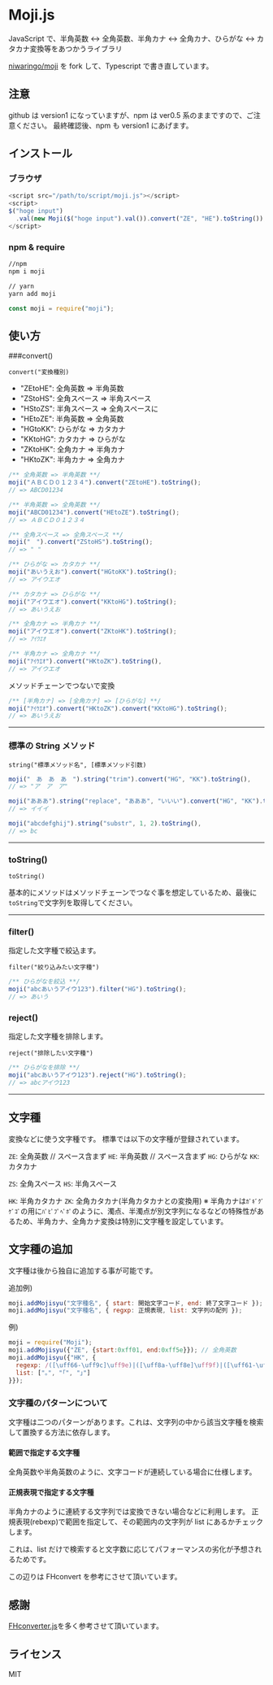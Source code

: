 # Moji.js

JavaScript で、半角英数 ↔ 全角英数、半角カナ ↔ 全角カナ、ひらがな ↔ カタカナ変換等をあつかうライブラリ

[niwaringo/moji](https://github.com/niwaringo/moji) を fork して、Typescript で書き直しています。

## 注意

github は version1 になっていますが、npm は ver0.5 系のままですので、ご注意ください。
最終確認後、npm も version1 にあげます。

## インストール

### ブラウザ

```javascript
<script src="/path/to/script/moji.js"></script>
<script>
$("hoge input")
  .val(new Moji($("hoge input").val()).convert("ZE", "HE").toString());
</script>
```

### npm & require

```bash
//npm
npm i moji

// yarn
yarn add moji
```

```javascript
const moji = require("moji");
```

## 使い方

###convert()

`convert("変換種別)`

-   "ZEtoHE": 全角英数 => 半角英数
-   "ZStoHS": 全角スペース => 半角スペース
-   "HStoZS": 半角スペース => 全角スペースに
-   "HEtoZE": 半角英数 => 全角英数
-   "HGtoKK": ひらがな => カタカナ
-   "KKtoHG": カタカナ => ひらがな
-   "ZKtoHK": 全角カナ => 半角カナ
-   "HKtoZK": 半角カナ => 全角カナ

```javascript
/** 全角英数 => 半角英数 **/
moji("ＡＢＣＤ０１２３４").convert("ZEtoHE").toString();
// => ABCD01234

/** 半角英数 => 全角英数 **/
moji("ABCD01234").convert("HEtoZE").toString();
// => ＡＢＣＤ０１２３４

/** 全角スペース => 全角スペース **/
moji("　").convert("ZStoHS").toString();
// => " "

/** ひらがな => カタカナ **/
moji("あいうえお").convert("HGtoKK").toString();
// => アイウエオ

/** カタカナ => ひらがな **/
moji("アイウエオ").convert("KKtoHG").toString();
// => あいうえお

/** 全角カナ => 半角カナ **/
moji("アイウエオ").convert("ZKtoHK").toString();
// => ｱｲｳｴｵ

/** 半角カナ => 全角カナ **/
moji("ｱｲｳｴｵ").convert("HKtoZK").toString(),
// => アイウエオ
```

メソッドチェーンでつないで変換

```javascript
/** [半角カナ] => [全角カナ] => [ひらがな] **/
moji("ｱｲｳｴｵ").convert("HKtoZK").convert("KKtoHG").toString();
// => あいうえお
```

---

### 標準の String メソッド

`string("標準メソッド名", [標準メソッド引数)`

```javascript
moji("　あ　あ　あ　").string("trim").convert("HG", "KK").toString(),
// => "ア　ア　ア"

moji("あああ").string("replace", "あああ", "いいい").convert("HG", "KK").toString(),
// => イイイ

moji("abcdefghij").string("substr", 1, 2).toString(),
// => bc
```

---

### toString()

`toString()`

基本的にメソッドはメソッドチェーンでつなぐ事を想定しているため、最後に`toString`で文字列を取得してください。

---

### filter()

指定した文字種で絞込ます。

`filter("絞り込みたい文字種")`

```javascript
/** ひらがなを絞込 **/
moji("abcあいうアイウ123").filter("HG").toString();
// => あいう
```

### reject()

指定した文字種を排除します。

`reject("排除したい文字種")`

```javascript
/** ひらがなを排除 **/
moji("abcあいうアイウ123").reject("HG").toString();
// => abcアイウ123
```

---

## 文字種

変換などに使う文字種です。 標準では以下の文字種が登録されています。

`ZE`: 全角英数 // スペース含まず
`HE`: 半角英数 // スペース含まず
`HG`: ひらがな
`KK`: カタカナ

`ZS`: 全角スペース
`HS`: 半角スペース

`HK`: 半角カタカナ
`ZK`: 全角カタカナ(半角カタカナとの変換用)
※ 半角カナは`ｶﾞｷﾞｸﾞｹﾞｺﾞ`の用に`ﾊﾟﾋﾟﾌﾟﾍﾟﾎﾟ`のように、濁点、半濁点が別文字列になるなどの特殊性があるため、半角カナ、全角カナ変換は特別に文字種を設定しています。

## 文字種の追加

文字種は後から独自に追加する事が可能です。

追加例)

```javascript
moji.addMojisyu("文字種名", { start: 開始文字コード, end: 終了文字コード });
moji.addMojisyu("文字種名", { regxp: 正規表現, list: 文字列の配列 });
```

例)

```javascript
moji = require("Moji");
moji.addMojisyu({"ZE", {start:0xff01, end:0xff5e}}); // 全角英数
moji.addMojisyu({"HK", {
  regexp: /([\uff66-\uff9c]\uff9e)|([\uff8a-\uff8e]\uff9f)|([\uff61-\uff9f])/g,
  list: ["｡", "｢", "｣"]
}});
```

### 文字種のパターンについて

文字種は二つのパターンがあります。これは、文字列の中から該当文字種を検索して置換する方法に依存します。

#### 範囲で指定する文字種

全角英数や半角英数のように、文字コードが連続している場合に仕様します。

#### 正規表現で指定する文字種

半角カナのように連続する文字列では変換できない場合などに利用します。
正規表現(rebexp)で範囲を指定して、その範囲内の文字列が list にあるかチェックします。

これは、list だけで検索すると文字数に応じてパフォーマンスの劣化が予想されるためです。

この辺りは FHconvert を参考にさせて頂いています。

## 感謝

[FHconverter.js](http://distraid.co.jp/demo/js_codeconv.html)を多く参考させて頂いています。

## ライセンス

MIT
